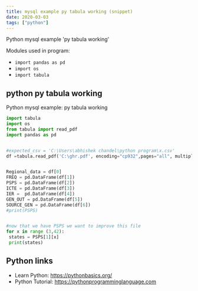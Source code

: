 ```yaml
---
title: mysql example py tabula working (snippet)
date: 2020-03-03
tags: ["python"]
---
```

Python mysql example 'py tabula working'


Modules used in program: 
* `import pandas as pd`
* `import os`
* `import tabula`

## python py tabula working

Python mysql example: py tabula working

```python
import tabula
import os
from tabula import read_pdf
import pandas as pd


#expected_csv = 'C:\Users\abhishek chandel\python program\x.csv'
df =tabula.read_pdf('C:\ghr.pdf', encoding="cp932",pages="all", multiple_tables=True)


Regional_data = df[0]
FREQ = pd.DataFrame(df[1])
PSPS = pd.DataFrame(df[2])
ICTE = pd.DataFrame(df[3])
IER =  pd.DataFrame(df[4])
GEN_OUT = pd.DataFrame(df[5])
SOURCE_GEN = pd.DataFrame(df[6])
#print(PSPS)


#now that we have PSPS we want to improve this file
for x in range (3,42):
 states = PSPS[1][x]
 print(states)


```

## Python links

- Learn Python: https://pythonbasics.org/
- Python Tutorial: https://pythonprogramminglanguage.com
